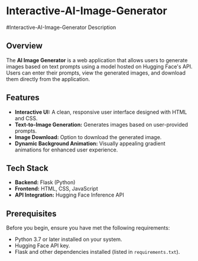 # Interactive-AI-Image-Generator

#Interactive-AI-Image-Generator Description


## Overview
The **AI Image Generator** is a web application that allows users to generate images based on text prompts using a model hosted on Hugging Face's API. Users can enter their prompts, view the generated images, and download them directly from the application.

## Features
- **Interactive UI:** A clean, responsive user interface designed with HTML and CSS.
- **Text-to-Image Generation:** Generates images based on user-provided prompts.
- **Image Download:** Option to download the generated image.
- **Dynamic Background Animation:** Visually appealing gradient animations for enhanced user experience.

## Tech Stack
- **Backend:** Flask (Python)
- **Frontend:** HTML, CSS, JavaScript
- **API Integration:** Hugging Face Inference API

## Prerequisites
Before you begin, ensure you have met the following requirements:
- Python 3.7 or later installed on your system.
- Hugging Face API key.
- Flask and other dependencies installed (listed in `requirements.txt`).
